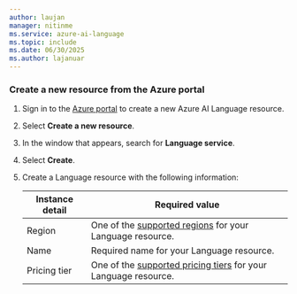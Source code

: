 ```yaml
---
author: laujan
manager: nitinme
ms.service: azure-ai-language
ms.topic: include
ms.date: 06/30/2025
ms.author: lajanuar
---
```


### Create a new resource from the Azure portal

1. Sign in to the [Azure portal](https://portal.azure.com/#create/Microsoft.CognitiveServicesTextAnalytics) to create a new Azure AI Language resource.

1. Select **Create a new resource**.

1. In the window that appears, search for **Language service**.

1. Select **Create**.

1. Create a Language resource with the following information:

    |Instance detail  |Required value  |
    |---------|---------|
    |Region | One of the [supported regions](../service-limits.md#regional-availability) for your Language resource.          |
    |Name| Required name for your Language resource.|
    |Pricing tier     | One of the [supported pricing tiers](../service-limits.md#language-resource-limits) for your Language resource.       |
